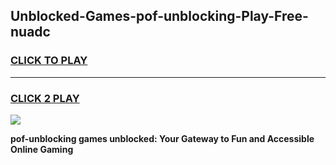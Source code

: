 
## Unblocked-Games-pof-unblocking-Play-Free-nuadc
<h3>
<a href="https://premium76.site?title=pof-unblocking&ref=21A">CLICK TO PLAY</a></h3>
<hr>

<h3>
<a href="https://premium76.site?title=pof-unblocking&ref=21A">CLICK 2 PLAY</a>
  
</h3>

<a href="https://premium76.site?title=pof-unblocking&ref=21A"><img src="https://clearcache.store/games.png"></a>


**pof-unblocking games unblocked: Your Gateway to Fun and Accessible Online Gaming**
